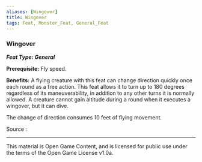 ```yaml
---
aliases: [Wingover]
title: Wingover
tags: Feat, Monster_Feat, General_Feat
---
```

### Wingover 
***Feat Type: General***

**Prerequisite:** Fly speed.

**Benefits:** A flying creature with this feat can change direction
quickly once each round as a free action. This feat allows it to turn up
to 180 degrees regardless of its maneuverability, in addition to any
other turns it is normally allowed. A creature cannot gain altitude
during a round when it executes a wingover, but it can dive.

The change of direction consumes 10 feet of flying movement.


Source :

---

This material is Open Game Content, and is licensed for public use under
the terms of the Open Game License v1.0a.
